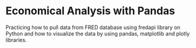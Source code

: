 # Economical Analysis with Pandas

Practicing how to pull data from FRED database using fredapi library on Python and how to visualize the data by using pandas, matplotlib and plotly libraries. 
